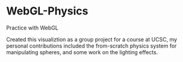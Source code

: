 # WebGL-Physics
Practice with WebGL

Created this visualiztion as a group project for a course at UCSC, my personal contributions included the from-scratch physics system for manipulating spheres, and some work on the lighting effects.
